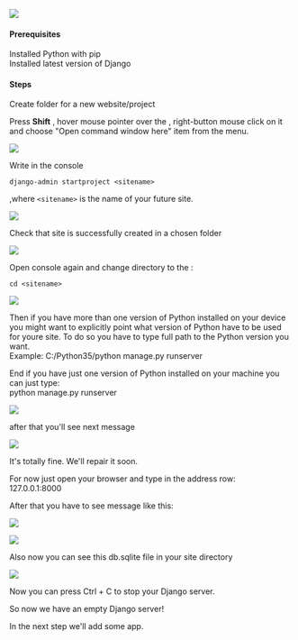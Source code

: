 ![](https://i.imgur.com/ToTcQml.png)

#### **Prerequisites**

Installed Python with pip  
Installed latest version of Django

#### **Steps**

Create folder for a new website/project

Press **Shift** , hover mouse pointer over the <project folder>, right-button mouse click on it and choose "Open command window here" item from the menu.

![](https://i.imgur.com/DzVUYDk.png)

Write in the console

```
django-admin startproject <sitename>
```
,where `<sitename>` is the name of your future site.

![](https://i.imgur.com/jD3GZxO.png)

Check that site is successfully created in a chosen folder

![](https://i.imgur.com/xdwSGN5.png)

Open console again and change directory to the <sitename> :

```cd <sitename>```

![](https://i.imgur.com/5mxCNlV.png)

Then if you have more than one version of Python installed on your device you might want to explicitly point what version of Python have to be used for youre site. To do so you have to type full path to the Python version you want.  
Example: C:/Python35/python manage.py runserver

End if you have just one version of Python installed on your machine you can just type:  
python manage.py runserver

![](https://i.imgur.com/AzY0uFD.png)

after that you'll see next message

![](https://i.imgur.com/J3p97rB.png)

It's totally fine. We'll repair it soon.

For now just open your browser and type in the address row:  
127.0.0.1:8000

After that you have to see message like this:

![](https://i.imgur.com/gC7WnGR.png)

![](https://i.imgur.com/yz0Ii5n.png)

Also now you can see this db.sqlite file in your site directory

![](https://i.imgur.com/71sH1Yk.png)

Now you can press Ctrl + C to stop your Django server.

So now we have an empty Django server!

In the next step we'll add some app.
